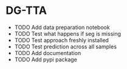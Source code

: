 # DG-TTA

* TODO Add data preparation notebook
* TODO Test what happens if seg is missing
* TODO Test approach freshly installed
* TODO Test prediction across all samples
* TODO Add documentation
* TODO Add pypi package